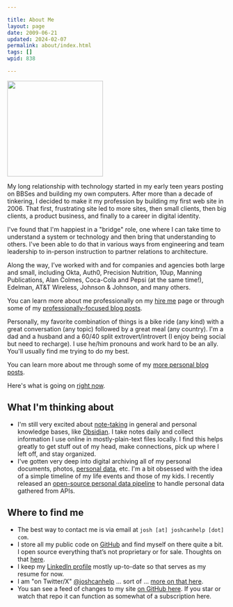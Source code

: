 ```yaml
---

title: About Me
layout: page
date: 2009-06-21
updated: 2024-02-07
permalink: about/index.html
tags: []
wpid: 838

---
```


<img src="/_images/2022/me.jpg" class="alignright" width="220" height="220">

My long relationship with technology started in my early teen years posting on BBSes and building my own computers. After more than a decade of tinkering, I decided to make it my profession by building my first web site in 2006. That first, frustrating site led to more sites, then small clients, then big clients, a product business, and finally to a career in digital identity. 

I've found that I'm happiest in a "bridge" role, one where I can take time to understand a system or technology and then bring that understanding to others. I've been able to do that in various ways from engineering and team leadership to in-person instruction to partner relations to architecture. 

Along the way, I’ve worked with and for companies and agencies both large and small, including Okta, Auth0, Precision Nutrition, 10up, Manning Publications, Alan Colmes, Coca-Cola and Pepsi (at the same time!), Edelman, AT&T Wireless, Johnson & Johnson, and many others.

You can learn more about me professionally on my [hire me](/hire-me/) page or through some of my [professionally-focused blog posts](/tag/portfolio/).

Personally, my favorite combination of things is a bike ride (any kind) with a great conversation (any topic) followed by a great meal (any country). I'm a dad and a husband and a 60/40 split extrovert/introvert (I enjoy being social but need to recharge). I use he/him pronouns and work hard to be an ally. You'll usually find me trying to do my best. 

You can learn more about me through some of my [more personal blog posts](/tag/personal-development/).

Here's what is going on [right now](/now/).

## What I'm thinking about

- I'm still very excited about [note-taking](/notes/) in general and personal knowledge bases, like [Obsidian](/tags/obsidian). I take notes daily and collect information I use online in mostly-plain-text files locally. I find this helps greatly to get stuff out of my head, make connections, pick up where I left off, and stay organized.
- I've gotten very deep into digital archiving all of my personal documents, photos, [personal data](/tags/personal-data), etc. I'm a bit obsessed with the idea of a simple timeline of my life events and those of my kids. I recently released an [open-source personal data pipeline](/personal-data-pipeline/) to handle personal data gathered from APIs.

## Where to find me

- The best way to contact me is via email at `josh [at] joshcanhelp [dot] com`.
- I store all my public code on [GitHub](https://github.com/joshcanhelp) and find myself on there quite a bit. I open source everything that’s not proprietary or for sale. Thoughts on that [here](/open-source-sale/).
- I keep my [LinkedIn profile](https://www.linkedin.com/in/joshcanhelp) mostly up-to-date so that serves as my resume for now.
- I am "on Twitter/X" [@joshcanhelp](https://twitter.com/joshcanhelp) ... sort of ... [more on that here](/tag/twitter/).
- You san see a feed of changes to my site [on GitHub here](https://github.com/joshcanhelp/josh-to-11/commits/master). If you star or watch that repo it can function as somewhat of a subscription here.